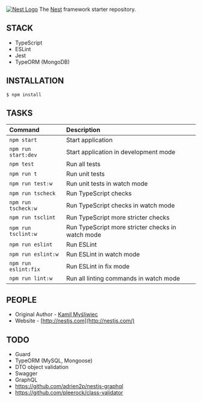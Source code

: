 [![Nest Logo](http://kamilmysliwiec.com/public/nest-logo.png)](http://nestjs.com/)
The [Nest](https://github.com/unlight/nest-typescript-starter) framework starter repository. 

STACK
---
* TypeScript
* ESLint
* Jest
* TypeORM (MongoDB)

INSTALLATION
---
```
$ npm install
```

TASKS
---
| Command              | Description                                       |
|:---------------------|:--------------------------------------------------|
| `npm start`          | Start application                                 |
| `npm run start:dev`  | Start application in development mode             |
| `npm test`           | Run all tests                                     |
| `npm run t`          | Run unit tests                                    |
| `npm run test:w`     | Run unit tests in watch mode                      |
| `npm run tscheck`    | Run TypeScript checks                             |
| `npm run tscheck:w`  | Run TypeScript checks in watch mode               |
| `npm run tsclint`    | Run TypeScript more stricter checks               |
| `npm run tsclint:w`  | Run TypeScript more stricter checks in watch mode |
| `npm run eslint`     | Run ESLint                                        |
| `npm run eslint:w`   | Run ESLint in watch mode                          |
| `npm run eslint:fix` | Run ESLint in fix mode                            |
| `npm run lint:w`     | Run all linting commands in watch mode            |

PEOPLE
---
- Original Author - [Kamil Myśliwiec](http://kamilmysliwiec.com)
- Website - [http://nestjs.com](http://nestjs.com/)

TODO
---
* Guard
* TypeORM (MySQL, Mongoose)
* DTO object validation
* Swagger
* GraphQL
* https://github.com/adrien2p/nestjs-graphql
* https://github.com/pleerock/class-validator
